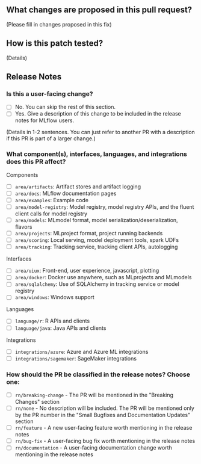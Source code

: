 ## What changes are proposed in this pull request?

(Please fill in changes proposed in this fix)

## How is this patch tested?

(Details)

## Release Notes

### Is this a user-facing change?

- [ ] No. You can skip the rest of this section.
- [ ] Yes. Give a description of this change to be included in the release notes for MLflow users.

(Details in 1-2 sentences. You can just refer to another PR with a description if this PR is part of a larger change.)

### What component(s), interfaces, languages, and integrations does this PR affect?
Components 
- [ ] `area/artifacts`: Artifact stores and artifact logging
- [ ] `area/docs`: MLflow documentation pages
- [ ] `area/examples`: Example code
- [ ] `area/model-registry`: Model registry, model registry APIs, and the fluent client calls for
model registry
- [ ] `area/models`: MLmodel format, model serialization/deserialization, flavors
- [ ] `area/projects`: MLproject format, project running backends
- [ ] `area/scoring`: Local serving, model deployment tools, spark UDFs
- [ ] `area/tracking`: Tracking service, tracking client APIs, autologging

Interfaces 
- [ ] `area/uiux`: Front-end, user experience, javascript, plotting
- [ ] `area/docker`: Docker use anywhere, such as MLprojects and MLmodels
- [ ] `area/sqlalchemy`: Use of SQLAlchemy in tracking service or model registry
- [ ] `area/windows`: Windows support

Languages 
- [ ] `language/r`: R APIs and clients
- [ ] `language/java`: Java APIs and clients

Integrations
- [ ] `integrations/azure`: Azure and Azure ML integrations
- [ ] `integrations/sagemaker`: SageMaker integrations

### How should the PR be classified in the release notes? Choose one:

- [ ] `rn/breaking-change` - The PR will be mentioned in the "Breaking Changes" section
- [ ] `rn/none` - No description will be included. The PR will be mentioned only by the PR number in the "Small Bugfixes and Documentation Updates" section
- [ ] `rn/feature` - A new user-facing feature worth mentioning in the release notes
- [ ] `rn/bug-fix` - A user-facing bug fix worth mentioning in the release notes
- [ ] `rn/documentation` - A user-facing documentation change worth mentioning in the release notes
